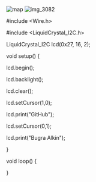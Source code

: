 ![map](https://user-images.githubusercontent.com/29266933/44431504-cc90dc80-a5a6-11e8-90c8-e3eb6609a40d.jpg)
![img_3082](https://user-images.githubusercontent.com/29266933/44432063-2abebf00-a5a9-11e8-827c-f227ea36ea2a.JPG)

#include <Wire.h> 

#include <LiquidCrystal_I2C.h>


LiquidCrystal_I2C lcd(0x27, 16, 2);

void setup()
{

  lcd.begin();
  
  lcd.backlight();
  
  lcd.clear();
  
  lcd.setCursor(1,0);
  
  lcd.print("GitHub");
  
  lcd.setCursor(0,1);
  
  lcd.print("Bugra Alkin");
  
}


void loop()
{

}
